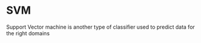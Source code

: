 # SVM
Support Vector machine is another type of classifier used to predict data for the right domains
